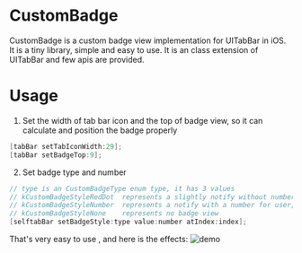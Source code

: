 # CustomBadge

CustomBadge is a custom badge view implementation for UITabBar in iOS. It is a tiny library, simple and easy to use. It is an class extension of UITabBar and few apis are provided.

# Usage 

1. Set the width of tab bar icon and the top of badge view, so it can calculate and position the badge properly
```Objective-c
[tabBar setTabIconWidth:29];
[tabBar setBadgeTop:9];
```

2. Set badge type and number 
```Objective-c
// type is an CustomBadgeType enum type, it has 3 values
// kCustomBadgeStyleRedDot  represents a slightly notify without number for user
// kCustomBadgeStyleNumber  represents a notify with a number for user, and the badge will adjust its width automatically and show '...' when  the number is larger than 99
// kCustomBadgeStyleNone    represents no badge view
[selftabBar setBadgeStyle:type value:number atIndex:index];
```

That's very easy to use , and here is the effects:
![demo](https://github.com/MRsummer/CustomBadge/blob/master/demo.gif)
